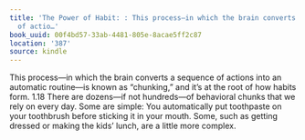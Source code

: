 ```yaml
---
title: 'The Power of Habit: : This process—in which the brain converts a sequence
  of actio…'
book_uuid: 00f4bd57-33ab-4481-805e-8acae5ff2c87
location: '387'
source: kindle
---
```


This process—in which the brain converts a sequence of actions into an automatic routine—is known as “chunking,” and it’s at the root of how habits form. 1.18 There are dozens—if not hundreds—of behavioral chunks that we rely on every day. Some are simple: You automatically put toothpaste on your toothbrush before sticking it in your mouth. Some, such as getting dressed or making the kids’ lunch, are a little more complex.